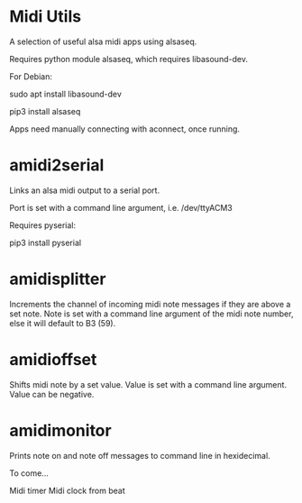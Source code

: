 # Midi Utils

A selection of useful alsa midi apps using alsaseq.

Requires python module alsaseq, which requires libasound-dev.

For Debian:

sudo apt install libasound-dev

pip3 install alsaseq

Apps need manually connecting with aconnect, once running.

# amidi2serial

Links an alsa midi output to a serial port.

Port is set with a command line argument, i.e. /dev/ttyACM3

Requires pyserial:

pip3 install pyserial

# amidisplitter

Increments the channel of incoming midi note messages if they are above 
a set note. Note is set with a command line argument of the midi note 
number, else it will default to B3 (59).

# amidioffset

Shifts midi note by a set value. Value is set with a command line 
argument. Value can be negative.

# amidimonitor

Prints note on and note off messages to command line in hexidecimal.

To come...

Midi timer
Midi clock from beat

